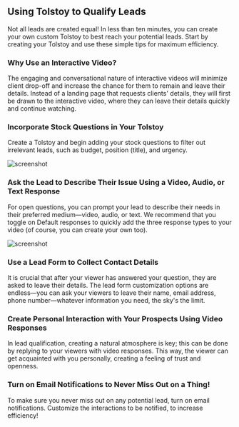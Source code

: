 ## Using Tolstoy to Qualify Leads

Not all leads are created equal! In less than ten minutes, you can create your own custom Tolstoy to best reach your potential leads. Start by creating your Tolstoy and use these simple tips for maximum efficiency.

### Why Use an Interactive Video?

The engaging and conversational nature of interactive videos will minimize client drop-off and increase the chance for them to remain and leave their details. Instead of a landing page that requests clients' details, they will first be drawn to the interactive video, where they can leave their details quickly and continue watching.

### Incorporate Stock Questions in Your Tolstoy

Create a Tolstoy and begin adding your stock questions to filter out irrelevant leads, such as budget, position (title), and urgency.

![screenshot](https://downloads.intercomcdn.com/i/o/892210946/53464b301ef28694ecc9480d/image.png)

### Ask the Lead to Describe Their Issue Using a Video, Audio, or Text Response

For open questions, you can prompt your lead to describe their needs in their preferred medium—video, audio, or text. We recommend that you toggle on Default responses to quickly add the three response types to your video (of course, you can create your own too).

![screenshot](https://downloads.intercomcdn.com/i/o/892212156/0b26bbda3d0a7c47c7bd4da2/image.png)

### Use a Lead Form to Collect Contact Details

It is crucial that after your viewer has answered your question, they are asked to leave their details. The lead form customization options are endless—you can ask your viewers to leave their name, email address, phone number—whatever information you need, the sky's the limit.

### Create Personal Interaction with Your Prospects Using Video Responses

In lead qualification, creating a natural atmosphere is key; this can be done by replying to your viewers with video responses. This way, the viewer can get acquainted with you personally, creating a feeling of trust and openness.

### Turn on Email Notifications to Never Miss Out on a Thing!

To make sure you never miss out on any potential lead, turn on email notifications. Customize the interactions to be notified, to increase efficiency!